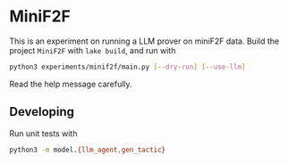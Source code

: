 # MiniF2F

This is an experiment on running a LLM prover on miniF2F data. Build the project
`MiniF2F` with `lake build`, and run with

```sh
python3 experiments/minif2f/main.py [--dry-run] [--use-llm]
```

Read the help message carefully.

## Developing

Run unit tests with

``` sh
python3 -m model.{llm_agent,gen_tactic}
```


